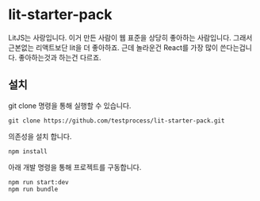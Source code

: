 
# lit-starter-pack
LitJS는 사랑입니다. 이거 만든 사람이 웹 표준을 상당히 좋아하는 사람입니다. 그래서 근본없는 리액트보단 lit을 더 좋아하죠. 근데 놀라운건 React를 가장 많이 쓴다는겁니다. 좋아하는것과 하는건 다르죠. 

## 설치

git clone 명령을 통해 실행할 수 있습니다.

```
git clone https://github.com/testprocess/lit-starter-pack.git
```

의존성을 설치 합니다.

```
npm install
```


아래 개발 명령을 통해 프로젝트를 구동합니다. 

```
npm run start:dev
npm run bundle
```
